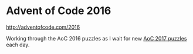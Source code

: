 # Advent of Code 2016

http://adventofcode.com/2016

Working through the AoC 2016 puzzles as I wait for new [AoC 2017 puzzles](https://github.com/roywright/adventofcode2017) each day.
